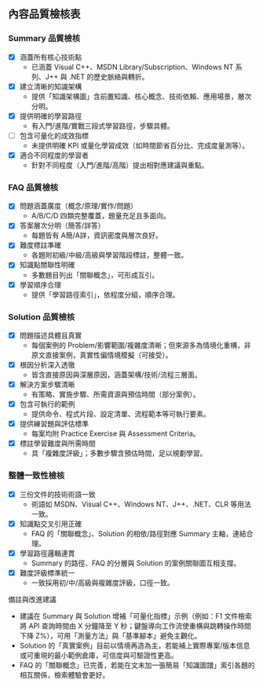 ## 內容品質檢核表

### Summary 品質檢核
- [x] 涵蓋所有核心技術點
  - 已涵蓋 Visual C++、MSDN Library/Subscription、Windows NT 系列、J++ 與 .NET 的歷史脈絡與轉折。
- [x] 建立清晰的知識架構
  - 提供「知識架構圖」含前置知識、核心概念、技術依賴、應用場景，層次分明。
- [x] 提供明確的學習路徑
  - 有入門/進階/實戰三段式學習路徑，步驟具體。
- [ ] 包含可量化的成效指標
  - 未提供明確 KPI 或量化學習成效（如時間節省百分比、完成度量測等）。
- [x] 適合不同程度的學習者
  - 針對不同程度（入門/進階/高階）提出相對應建議與重點。

### FAQ 品質檢核
- [x] 問題涵蓋廣度（概念/原理/實作/問題）
  - A/B/C/D 四類完整覆蓋，題量充足且多面向。
- [x] 答案層次分明（簡答/詳答）
  - 每題皆有 A簡/A詳，資訊密度與層次良好。
- [x] 難度標註準確
  - 各題附初級/中級/高級與學習階段標註，整體一致。
- [x] 知識點關聯性明確
  - 多數題目列出「關聯概念」，可形成互引。
- [x] 學習順序合理
  - 提供「學習路徑索引」，依程度分組，順序合理。

### Solution 品質檢核
- [x] 問題描述具體且真實
  - 每個案例的 Problem/影響範圍/複雜度清晰；但來源多為情境化重構，非原文直接案例，真實性偏情境模擬（可接受）。
- [x] 根因分析深入透徹
  - 皆含直接原因與深層原因，涵蓋架構/技術/流程三層面。
- [x] 解決方案步驟清晰
  - 有策略、實施步驟、所需資源與預估時間（部分案例）。
- [x] 包含可執行的範例
  - 提供命令、程式片段、設定清單、流程範本等可執行要素。
- [x] 提供練習題與評估標準
  - 每案均附 Practice Exercise 與 Assessment Criteria。
- [x] 標註學習難度與所需時間
  - 具「複雜度評級」；多數步驟含預估時間，足以規劃學習。

### 整體一致性檢核
- [x] 三份文件的技術術語一致
  - 術語如 MSDN、Visual C++、Windows NT、J++、.NET、CLR 等用法一致。
- [x] 知識點交叉引用正確
  - FAQ 的「關聯概念」、Solution 的相依/路徑對應 Summary 主軸，連結合理。
- [x] 學習路徑邏輯連貫
  - Summary 的路徑、FAQ 的分層與 Solution 的案例關聯圖互相支撐。
- [x] 難度評級標準統一
  - 一致採用初/中/高級與複雜度評級，口徑一致。

備註與改進建議
- 建議在 Summary 與 Solution 增補「可量化指標」示例（例如：F1 文件檢索將 API 查詢時間由 X 分鐘降至 Y 秒；鍵盤導向工作流使重構與跳轉操作時間下降 Z%），可用「測量方法」與「基準腳本」避免主觀化。
- Solution 的「真實案例」目前以情境再造為主，若能補上實際專案/版本信息或可重現的最小範例倉庫，可信度與可驗證性更高。
- FAQ 的「關聯概念」已完善，若能在文末加一張簡易「知識圖譜」索引各題的相互關係，檢索體驗會更好。